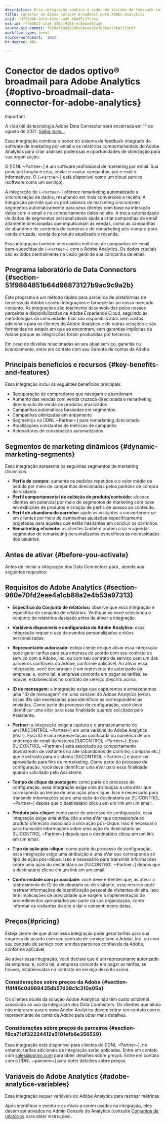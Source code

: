 ```yaml
---
description: Essa integração combina o poder do sistema de feedback integrado do software de marketing por email e os relatórios comportamentais do Adobe Analytics para criar análises poderosas e oportunidades de otimização para sua organização.
title: Conector de dados optivo® broadmail para Adobe Analytics
uuid: bd713080-9d1a-49ee-aad0-86dd5c37c34a
exl-id: fff63047-afa6-420d-9188-ec8ebe407a46
source-git-commit: f669af03a502d8a24cea3047b96ec7cba7c59e6f
workflow-type: tm+mt
source-wordcount: '1082'
ht-degree: 98%

---
```


# Conector de dados optivo® broadmail para Adobe Analytics {#optivo-broadmail-data-connector-for-adobe-analytics}

>[!IMPORTANT]
>
>A vida útil da tecnologia Adobe Data Connector será encerrada em 1º de agosto de 2021. [Saiba mais...](/help/import/data-connectors/data-connectors-eol.md)

Essa integração combina o poder do sistema de feedback integrado do software de marketing por email e os relatórios comportamentais do Adobe Analytics para criar análises poderosas e oportunidades de otimização para sua organização.

O [!DNL ~Partner~] é um software profissional de marketing por email. Sua principal função é criar, enviar e avaliar campanhas por e-mail e informativos. O `[~Partner~]` está disponível como um cloud service (software como um serviço).

A integração do `[~Partner~]` oferece remarketing automatizado e sincronização de dados, resultando em mais conversões e receita. A integração permite que os profissionais de marketing sincronizem segmentos automaticamente para seus clientes com base na interação deles com o email e no comportamento deles no site. A troca automatizada de dados de segmentos personalizáveis ajuda a criar campanhas de email altamente direcionadas que impulsionam as vendas, como as campanhas de abandono de carrinhos de compras e de remarketing pós-compra para venda cruzada, venda de produto atualizado e revenda.

Essa integração também intercambia métricas de campanhas de email bem-sucedidas do `[~Partner~]` com o Adobe Analytics. Os dados cruciais são exibidos centralmente na visão geral de sua campanha de email.

## Programa laboratório de Data Connectors {#section-51f9864851b64d96873127b9ac9c9a2b}

Este programa é um método rápido para parceiros de plataformas de terceiros da Adobe criarem integrações e fornecê-las ao nosso mercado conjunto. As integrações são totalmente desenvolvidas pelos nossos parceiros e disponibilizadas na Adobe Experience Cloud, seguindo as metodologias da comunidade. Elas são disponibilizadas sem custos adicionais para os clientes do Adobe Analytics e de outras soluções e são fornecidas no estado em que se encontram, sem garantias implícitas da Adobe porque as integrações foram produzidas por terceiros.

Em caso de dúvidas relacionadas ao seu atual serviço, garantia ou licenciamento, entre em contato com seu Gerente de contas da Adobe.

## Principais benefícios e recursos {#key-benefits-and-features}

Essa integração inclui os seguintes benefícios principais:

* Recuperação de compradores que navegam e abandonam
* Aumento das vendas com venda cruzada direcionada e remarketing direcionado de venda de produtos atualizados
* Campanhas automáticas baseadas em segmentos
* Campanhas otimizadas em andamento
* Segmentos no [!DNL ~Partner~] para remarketing direcionado
* Atualizações constantes de métricas de campanha
* Acionadores de conversação automatizados

## Segmentos de marketing dinâmicos {#dynamic-marketing-segments}

Essa integração apresenta os seguintes segmentos de marketing dinâmicos:

* **Perfis de compra:** aumente os pedidos repetidos e o valor médio de pedido por meio de campanhas direcionadas pelos padrões de compra do visitante.
* **Perfil comportamental de exibição de produto/conteúdo:** alcance clientes em potencial por meio de segmentos de marketing com base em exibições de produtos e criação de perfis de acesso ao conteúdo.
* **Perfil de abandono do carrinho:** ajude os visitantes a converterem-se em clientes por meio de campanhas ajustadas especificamente projetadas para aqueles que estão hesitantes em concluir os carrinhos.
* **Remarketing eficiente:** os clientes também podem criar e agendar segmentos de remarketing personalizados específicos às necessidades dos usuários.

## Antes de ativar {#before-you-activate}

Antes de iniciar a integração dos Data Connectors para , atenda aos seguintes requisitos:

## Requisitos do Adobe Analytics {#section-960e70fd2eae4a1cb88a2e4b53a97313}

* **Específico do Conjunto de relatórios:** observe que essa integração é específica do conjunto de relatórios. Verifique se você selecionou o conjunto de relatórios desejado antes de ativar a integração.
* **Variáveis disponíveis e configuradas do Adobe Analytics:** essa integração requer o uso de eventos personalizados e eVars personalizadas.

* **Representante autorizado:** esteja ciente de que ativar essa integração pode gerar tarifas para sua empresa de acordo com seu contrato de serviço com a Adobe, Inc. ou com seu contrato de serviço com um dos parceiros confiáveis da Adobe, conforme aplicável. Ao ativar essa integração, você declara que é um representante autorizado da empresa; e, como tal, a empresa concorda em pagar as tarifas, se houver, estabelecidas no contrato de serviço descrito acima.
* **ID de mensagem:** a integração exige que capturemos e armazenemos uma &quot;ID de mensagem&quot; em uma variável do Adobe Analytics (eVar). Essas IDs são necessárias para identificar as correspondências enviadas. Como parte do processo de configuração, você deve identificar uma eVar para essa finalidade quando solicitado pelo Assistente.
* **Partner:** a integração exige a captura e o armazenamento de um [!UICONTROL ~Partner~] em uma variável do Adobe Analytics (eVar). Essa ID é uma representação codificada ou numérica de um endereço de email do sistema [!UICONTROL ~Partner~]. Esse [!UICONTROL ~Partner~] está associado ao comportamento downstream de visitantes no site (abandonos de carrinho, compras etc.) que é extraído para o sistema [!UICONTROL ~Partner~] e pode ser aproveitado para fins de remarketing. Como parte do processo de configuração, você deve identificar uma eVar para essa finalidade quando solicitado pelo Assistente.
* **Tempo de clique da postagem:** como parte do processo de configuração, essa integração exige uma atribuição a uma eVar que corresponda ao tempo de uma ação pós-clique. Isso é necessário para transmitir informações sobre uma ação do destinatário ao [!UICONTROL ~Partner~] depois que o destinatário clicou em um link em um email.

* **Produto pós-clique:** como parte do processo de configuração, essa integração exige uma atribuição a uma eVar que corresponda ao produto oferecido associado a uma ação pós-clique. Isso é necessário para transmitir informações sobre uma ação do destinatário ao [!UICONTROL ~Partner~] depois que o destinatário clicou em um link em um email.

* **Tipo de ação pós-clique:** como parte do processo de configuração, essa integração exige uma atribuição a uma eVar que corresponda ao tipo de ação pós-clique. Isso é necessário para transmitir informações sobre uma ação do destinatário ao [!UICONTROL ~Partner~] depois que o destinatário clicou em um link em um email.

* **Conformidade com privacidade:** você deve entender que, ao ativar o rastreamento de ID de destinatário ou de visitante, esse recurso pode rastrear informações de identificação pessoal de visitantes do site. Isso tem implicações de privacidade que exigem a implementação de procedimentos apropriados por parte da sua organização, como informar os visitantes do site e dar o consentimento deles.

## Preços{#pricing}

Esteja ciente de que ativar essa integração pode gerar tarifas para sua empresa de acordo com seu contrato de serviço com a Adobe, Inc. ou com seu contrato de serviço com um dos parceiros confiáveis da Adobe, conforme aplicável.

Ao ativar essa integração, você declara que é um representante autorizado da empresa; e, como tal, a empresa concorda em pagar as tarifas, se houver, estabelecidas no contrato de serviço descrito acima.

### Considerações sobre preços da Adobe {#section-1f4f46c0d969435db57d38c1c310a05a}

Os clientes atuais da solução Adobe Analytics não têm custo adicional associado ao uso da integração dos Data Connectors. Os clientes que ainda não migraram para o novo Adobe Analytics devem entrar em contato com o representante de conta da Adobe para obter mais detalhes.

### Considerações sobre preços de parceiros {#section-f8ca71df32224412a5101efb6e356529}

Essa integração está disponível para clientes do [!DNL ~Partner~], no entanto, tarifas adicionais de integração serão aplicadas. Entre em contato com sales@optivo.com para obter detalhes sobre preços. Entre em contato com o [!DNL ~parceiro~] para obter detalhes sobre preços.

## Variáveis do Adobe Analytics {#adobe-analytics-variables}

Essa integração requer variáveis do Adobe Analytics para rastrear métricas.

Após identificar o evento e as eVars a serem usadas na integração, eles devem ser ativados no Admin Console do Analytics (consulte [Conjuntos de relatórios](https://experienceleague.adobe.com/docs/analytics/admin/manage-report-suites/report-suites-admin.html) para obter instruções).
